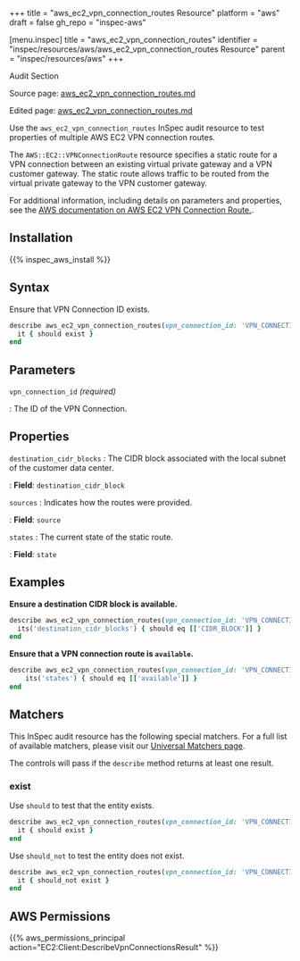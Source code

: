 +++
title = "aws_ec2_vpn_connection_routes Resource"
platform = "aws"
draft = false
gh_repo = "inspec-aws"

[menu.inspec]
title = "aws_ec2_vpn_connection_routes"
identifier = "inspec/resources/aws/aws_ec2_vpn_connection_routes Resource"
parent = "inspec/resources/aws"
+++

<div class="admonition-note">
<p class="admonition-note-title">Audit Section</p>
<div class="admonition-note-text">
<p>Source page: <a href="https://github.com/inspec/inspec-aws/blob/main/docs/resources/aws_ec2_vpn_connection_routes.md">aws_ec2_vpn_connection_routes.md</a></p>
<p>Edited page: <a href="https://github.com/ianmadd/inspec-aws/blob/im/hugo/docs-chef-io/content/inspec/resources/aws_ec2_vpn_connection_routes.md">aws_ec2_vpn_connection_routes.md</a></p>
</div>
</div>



Use the `aws_ec2_vpn_connection_routes` InSpec audit resource to test properties of multiple AWS EC2 VPN connection routes.

The `AWS::EC2::VPNConnectionRoute` resource specifies a static route for a VPN connection between an existing virtual private gateway and a VPN customer gateway. The static route allows traffic to be routed from the virtual private gateway to the VPN customer gateway.

For additional information, including details on parameters and properties, see the [AWS documentation on AWS EC2 VPN Connection Route.](https://docs.aws.amazon.com/AWSCloudFormation/latest/UserGuide/aws-resource-ec2-vpn-connection-route.html).

## Installation

{{% inspec_aws_install %}}

## Syntax

Ensure that VPN Connection ID exists.

```ruby
describe aws_ec2_vpn_connection_routes(vpn_connection_id: 'VPN_CONNECTION_ID') do
  it { should exist }
end
```

## Parameters

`vpn_connection_id` _(required)_

: The ID of the VPN Connection.

## Properties

`destination_cidr_blocks`
: The CIDR block associated with the local subnet of the customer data center.

: **Field**: `destination_cidr_block`

`sources`
: Indicates how the routes were provided.

: **Field**: `source`

`states`
: The current state of the static route.

: **Field**: `state`

## Examples

**Ensure a destination CIDR block is available.**

```ruby
describe aws_ec2_vpn_connection_routes(vpn_connection_id: 'VPN_CONNECTION_ID') do
  its('destination_cidr_blocks') { should eq [['CIDR_BLOCK']] }
end
```

**Ensure that a VPN connection route is `available`.**

```ruby
describe aws_ec2_vpn_connection_routes(vpn_connection_id: 'VPN_CONNECTION_ID') do
    its('states') { should eq [['available']] }
end
```

## Matchers

This InSpec audit resource has the following special matchers. For a full list of available matchers, please visit our [Universal Matchers page](https://www.inspec.io/docs/reference/matchers/).

The controls will pass if the `describe` method returns at least one result.

### exist

Use `should` to test that the entity exists.

```ruby
describe aws_ec2_vpn_connection_routes(vpn_connection_id: 'VPN_CONNECTION_ID') do
  it { should exist }
end
```

Use `should_not` to test the entity does not exist.

```ruby
describe aws_ec2_vpn_connection_routes(vpn_connection_id: 'VPN_CONNECTION_ID') do
  it { should_not exist }
end
```

## AWS Permissions

{{% aws_permissions_principal action="EC2:Client:DescribeVpnConnectionsResult" %}}
